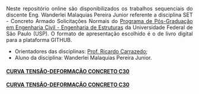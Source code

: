 <p style='text-align: justify;'>Neste repositório online são disponibilizados os trabalhos sequenciais do discente Eng. Wanderlei Malaquias Pereira Junior referente a disciplina SET - Concreto Armado Solicitações Normais do <a href="http://ppgset.eesc.usp.br">Programa de Pós-Graduação em Engenharia Civil - Engenharia de Estruturas</a> da Universidade Federal de São Paulo (USP). O formato de apresentação escolhido é o de livro digital para a plataforma GITHUB.</p>
  
- Orientadores das disciplinas: [Prof. Ricardo Carrazedo](http://lattes.cnpq.br/3836561236677162);
- Aluno da disciplina: Wanderlei Malaquias Pereira Junior.

#### [CURVA TENSÃO-DEFORMAÇÃO CONCRETO C30](https://wmpjrufg.github.io/SET5963-EESC/trabalho1.html)
#### [CURVA TENSÃO-DEFORMAÇÃO CONCRETO C30](https://wmpjrufg.github.io/SET5963-EESC/trabalho2.html)
